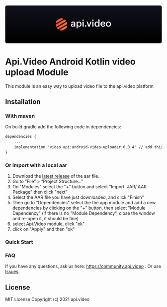 ![](https://github.com/apivideo/API_OAS_file/blob/master/apivideo_banner.png)
# Api.Video Android Kotlin video upload Module

This module is an easy way to upload video file to the api.video platform

## Installation
### With maven
On build.gradle add the following code in dependencies:
```xml
dependencies {
    ...
    implementation 'video.api:android-video-uploader:0.0.4' // add this line
}
```
### Or import with a local aar

1. Download the [latest release](https://github.com/apivideo/android-video-uploader/releases) of the aar file.
2. Go to “File” > “Project Structure...”
3. On "Modules" select the "+" button and select "Import .JAR/.AAR Package" then click "next"
4. Select the AAR file you have just downloaded, and click "Finish"
5. Then go to "Dependencies" select the the app module and add a new dependencies by clicking on the "+" button, then select "Module Dependency"
(if there is no "Module Dependency", close the window and re-open it, it should be fine)
6. select Api.Video module, click "ok"
7. click on "Apply" and then "ok"   


### Quick Start


### FAQ
If you have any questions, ask us here:  https://community.api.video .
Or use [Issues].

License
----

MIT License
Copyright (c) 2021 api.video

[//]: # (These are reference links used in the body of this note and get stripped out when the markdown processor does its job. There is no need to format nicely because it shouldn't be seen. Thanks SO - http://stackoverflow.com/questions/4823468/store-comments-in-markdown-syntax)

   [rtmp-rtsp-stream-client-java]: <https://github.com/pedroSG94/rtmp-rtsp-stream-client-java>
   [Issues]: <https://github.com/apivideo/android-video-uploader/issues>
